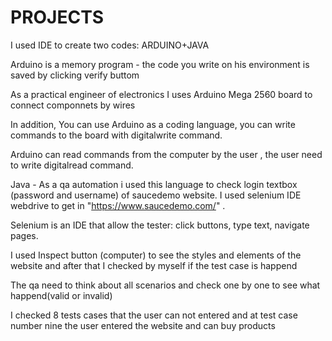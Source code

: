# PROJECTS
I used IDE to create two codes: ARDUINO+JAVA 

Arduino is a memory program - the code you write on his environment is saved by clicking verify buttom

As a practical engineer of electronics I uses Arduino Mega 2560 board to connect componnets by wires  
 
In addition, You can use Arduino as a coding language, you can write commands to the board with digitalwrite command.

Arduino can read commands from the computer by the user , the user need to write digitalread command.

Java - As a qa automation i used this language to check login textbox (password and username) of saucedemo website.
I used selenium IDE webdrive to get in  "https://www.saucedemo.com/" .

 Selenium is an IDE that allow the tester: click buttons, type text, navigate pages.

 I used Inspect button (computer) to see the styles and elements of the website and after that I checked by myself if the test case is happend  

The qa need to think about all scenarios and check one by one to see what happend(valid or invalid)  

I checked 8 tests cases that the user can not entered and at test case number nine the user entered the website and can buy products
